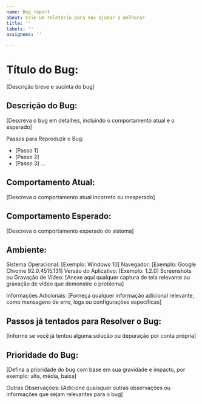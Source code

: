 ```yaml
---
name: Bug report
about: Crie um relatório para nos ajudar a melhorar
title: ''
labels: ''
assignees: ''

---
```


# Título do Bug:
 [Descrição breve e sucinta do bug]

## Descrição do Bug:
[Descreva o bug em detalhes, incluindo o comportamento atual e o esperado]

Passos para Reproduzir o Bug:

- [Passo 1]
- [Passo 2]
- [Passo 3]
...
## Comportamento Atual:
[Descreva o comportamento atual incorreto ou inesperado]

## Comportamento Esperado:
[Descreva o comportamento esperado do sistema]

## Ambiente:

Sistema Operacional: [Exemplo: Windows 10]
Navegador: [Exemplo: Google Chrome 92.0.4515.131]
Versão do Aplicativo: [Exemplo: 1.2.0]
Screenshots ou Gravação de Vídeo:
[Anexe aqui qualquer captura de tela relevante ou gravação de vídeo que demonstre o problema]

Informações Adicionais:
[Forneça qualquer informação adicional relevante, como mensagens de erro, logs ou configurações específicas]

## Passos já tentados para Resolver o Bug:
[Informe se você já tentou alguma solução ou depuração por conta própria]

## Prioridade do Bug:
[Defina a prioridade do bug com base em sua gravidade e impacto, por exemplo: alta, média, baixa]

Outras Observações:
[Adicione quaisquer outras observações ou informações que sejam relevantes para o bug]
